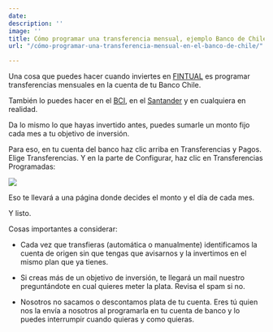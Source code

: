 ```yaml
---
date: 
description: ''
image: ''
title: Cómo programar una transferencia mensual, ejemplo Banco de Chile
url: "/cómo-programar-una-transferencia-mensual-en-el-banco-de-chile/"

---
```

<p>Una cosa que puedes hacer cuando inviertes en <a href="[https://fintual.cl](https://fintual.cl "https://fintual.cl")">FINTUAL</a> es programar transferencias mensuales en la cuenta de tu Banco Chile.</p> También lo puedes hacer en el <a href="[https://edu.fintual.cl/c%C3%B3mo-programar-una-transferencia-mensual-en-el-banco-bci/](https://edu.fintual.cl/c%C3%B3mo-programar-una-transferencia-mensual-en-el-banco-bci/ "https://edu.fintual.cl/c%C3%B3mo-programar-una-transferencia-mensual-en-el-banco-bci/")">BCI</a>, en el <a href="[https://edu.fintual.cl/c%C3%B3mo-programar-una-transferencia-mensual-en-el-banco-santander/](https://edu.fintual.cl/c%C3%B3mo-programar-una-transferencia-mensual-en-el-banco-santander/ "https://edu.fintual.cl/c%C3%B3mo-programar-una-transferencia-mensual-en-el-banco-santander/")">Santander</a> y en cualquiera en realidad.

<p>Da lo mismo lo que hayas invertido antes, puedes sumarle un monto fijo cada mes a tu objetivo de inversión.</p>

<p>Para eso, en tu cuenta del banco haz clic arriba en Transferencias y Pagos. Elige Transferencias. Y en la parte de Configurar, haz clic en Transferencias Programadas:</p>

<img src="/uploads/transferencias_banchile.png" style="max-width: 100%" />

<p>Eso te llevará a una página donde decides el monto y el día de cada mes.</p>

<p>Y listo.</p>

<p>Cosas importantes a considerar:</p>

<ul>

<li><p>Cada vez que transfieras (automática o manualmente) identificamos la cuenta de origen sin que tengas que avisarnos y la invertimos en el mismo plan que ya tienes.</p></li>

<li><p>Si creas más de un objetivo de inversión, te llegará un mail nuestro preguntándote en cual quieres meter la plata. Revisa el spam si no.</p></li>

<li><p>Nosotros no sacamos o descontamos plata de tu cuenta. Eres tú quien nos la envía a nosotros al programarla en tu cuenta de banco y lo puedes interrumpir cuando quieras y como quieras.</p></li>

</ul>